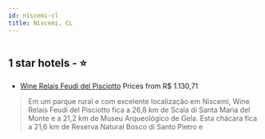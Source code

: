 ```yaml
---
id: niscemi-cl
title: Niscemi, CL
---
```


<center><img src="https://i.travelapi.com/hotels/12000000/11080000/11079300/11079202/df50e288_z.jpg" alt="" /></center>


##  1 star hotels - ⭐️

-    [Wine Relais Feudi del Pisciotto](https://us.hurb.com/hotels/niscemi/wine-relais-feudi-del-pisciotto-HT-XFO7?cmp=18055) Prices from R$ 1.130,71
   > Em um parque rural e com excelente localização em Niscemi, Wine Relais Feudi del Pisciotto fica a 26,8 km de Scala di Santa Maria del Monte e a 21,2 km de Museu Arqueológico de Gela.  Esta chácara fica a 21,6 km de Reserva Natural Bosco di Santo Pietro e 
